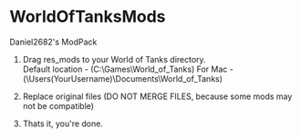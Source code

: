 # WorldOfTanksMods
Daniel2682's ModPack

1.  Drag res_mods to your World of Tanks directory.  
  Default location - (C:\Games\World_of_Tanks\)   For Mac - (\Users\(YourUsername)\Documents\World_of_Tanks\)

2.  Replace original files (DO NOT MERGE FILES, because some mods may not be compatible)

3.  Thats it, you're done.
